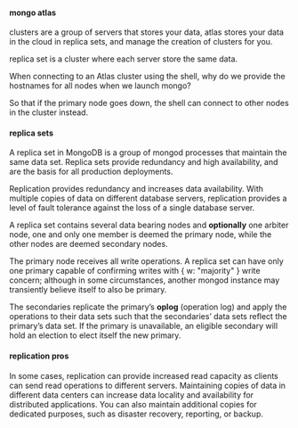 #### mongo atlas

clusters are a group of servers that stores your data, atlas stores your data in the cloud in replica sets, and manage the creation of clusters for you.

replica set is a cluster where each server store the same data.

When connecting to an Atlas cluster using the shell, why do we provide the hostnames for all nodes when we launch mongo?

So that if the primary node goes down, the shell can connect to other nodes in the cluster instead.

#### replica sets

A replica set in MongoDB is a group of mongod processes that maintain the same data set. Replica sets provide redundancy and high availability, and are the basis for all production deployments.

Replication provides redundancy and increases data availability. With multiple copies of data on different database servers, replication provides a level of fault tolerance against the loss of a single database server.

A replica set contains several data bearing nodes and **optionally** one arbiter node, one and only one member is deemed the primary node, while the other nodes are deemed secondary nodes.

The primary node receives all write operations. A replica set can have only one primary capable of confirming writes with { w: "majority" } write concern; although in some circumstances, another mongod instance may transiently believe itself to also be primary.

The secondaries replicate the primary’s **oplog** (operation log) and apply the operations to their data sets such that the secondaries’ data sets reflect the primary’s data set. If the primary is unavailable, an eligible secondary will hold an election to elect itself the new primary.

#### replication pros

In some cases, replication can provide increased read capacity as clients can send read operations to different servers. Maintaining copies of data in different data centers can increase data locality and availability for distributed applications. You can also maintain additional copies for dedicated purposes, such as disaster recovery, reporting, or backup.
